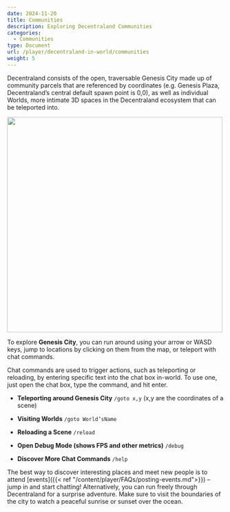 ```yaml
---
date: 2024-11-20
title: Communities
description: Exploring Decentraland Communities
categories:
  - Communities
type: Document
url: /player/decentraland-in-world/communities
weight: 5
---
```


Decentraland consists of the open, traversable Genesis City made up of community parcels that are referenced by coordinates (e.g. Genesis Plaza, Decentraland’s central default spawn point is 0,0), as well as individual Worlds, more intimate 3D spaces in the Decentraland ecosystem that can be teleported into.

<img src="/images/players/Genesis-City-2024.png" width="500" />

To explore **Genesis City**, you can run around using your arrow or WASD keys, jump to locations by clicking on them from the map, or teleport with chat commands.

Chat commands are used to trigger actions, such as teleporting or reloading, by entering specific text into the chat box in-world. To use one, just open the chat box, type the command, and hit enter.

- **Teleporting around Genesis City**
  `/goto x,y` (x,y are the coordinates of a scene)

- **Visiting Worlds**
  `/goto World’sName`

- **Reloading a Scene**
  `/reload`

- **Open Debug Mode (shows FPS and other metrics)**
  `/debug`

- **Discover More Chat Commands**
  `/help`

The best way to discover interesting places and meet new people is to attend [events]({{< ref "/content/player/FAQs/posting-events.md">}}) – jump in and start chatting! Alternatively, you can run freely through Decentraland for a surprise adventure. Make sure to visit the boundaries of the city to watch a peaceful sunrise or sunset over the ocean.
